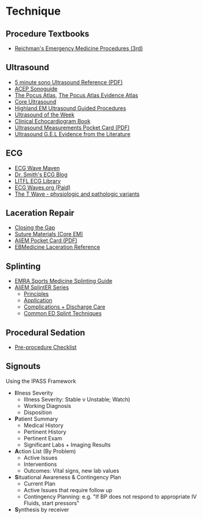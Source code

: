 # Technique

## Procedure Textbooks

- [Reichman's Emergency Medicine Procedures (3rd)](http://proxy.library.jhu.edu/login?qurl=https%3A%2F%2Faccessemergencymedicine.mhmedical.com%2Fbook.aspx%3Fbookid%3D2498)

## Ultrasound

- [5 minute sono Ultrasound Reference (PDF)](/pdfs/Ultrasound%20Basic%20Reference%20Values.pdf)
- [ACEP Sonoguide](https://www.acep.org/sonoguide/basic/)
- [The Pocus Atlas](https://www.thepocusatlas.com/), [The Pocus Atlas Evidence Atlas](https://www.thepocusatlas.com/ea-home)
- [Core Ultrasound](https://www.coreultrasound.com/)
- [Highland EM Ultrasound Guided Procedures](https://highlandultrasound.com/)
- [Ultrasound of the Week](https://www.coreultrasound.com/category/ultrasound-of-the-week/)
- [Clinical Echocardiogram Book](https://ecgwaves.com/course/clinical-echocardiography/)
- [Ultrasound Measurements Pocket Card (PDF)](/pdfs/Ultrasound%20Measurements%20Pocketcard%204x6.pdf)
- [Ultrasound G.E.L Evidence from the Literature](https://www.ultrasoundgel.org/)



## ECG

- [ECG Wave Maven](https://ecg.bidmc.harvard.edu/maven/displist.asp?ans=0)
- [Dr. Smith's ECG Blog](https://hqmeded-ecg.blogspot.com/)
- [LITFL ECG Library](https://litfl.com/ecg-library/)
- [ECG Waves.org (Paid)](https://ecgwaves.com/)
- [The T Wave - physiologic and pathologic variants](https://ecgwaves.com/the-t-wave-physiology-variants-and-ecg-features/)


## Laceration Repair

- [Closing the Gap](https://lacerationrepair.com/)
- [Suture Materials (Core EM)](https://coreem.net/core/suture-materials/)
- [AliEM Pocket Card (PDF)](/pdfs/sutures/ALiEM%20Card%20Laceration%20Repair%20and%20Sutures.pdf)
- [EBMedicine Laceration Reference](https://foamed.ebmedicine.net/rapid-reference/laceration-repair-methods-and-suture-selection/)

## Splinting

- [EMRA Sports Medicine Splinting Guide](/pdfs/EMRA%20Sports%20Medicine%20Splinting%20Techniques.pdf)
- [AliEM SplintER Series](https://www.aliem.com/splinter-series/)
	- [Principles](https://www.aliem.com/splinter-series-splint-principles-101/)
	- [Application](https://www.aliem.com/splinter-series-splint-application-principles-102/)
	- [Complications + Discharge Care](https://www.aliem.com/splinter-series-103/)
	- [Common ED Splint Techniques](https://www.aliem.com/splinter-series-104/)


## Procedural Sedation

- [Pre-procedure Checklist](/pdfs/procedural_sedation_checklist.pdf)


## Signouts

Using the IPASS Framework

- **I**llness Severity
	- Illness Severity: Stable v Unstable; Watch)
	- Working Diagnosis
	- Disposition
- **P**atient Summary
	- Medical History
	- Pertinent History
	- Pertinent Exam
	- Significant Labs + Imaging Results
- **A**ction List (By Problem)
	- Active Issues
	- Interventions
	- Outcomes: Vital signs, new lab values
- **S**ituational Awareness & Contingency Plan
	- Current Plan
	- Active Issues that require follow up
	- Contingency Planning: e.g. "If BP does not respond to appropriate IV Fluids, start pressors"
- **S**ynthesis by receiver
